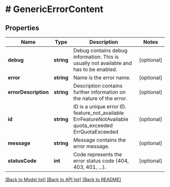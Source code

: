 # # GenericErrorContent

## Properties

Name | Type | Description | Notes
------------ | ------------- | ------------- | -------------
**debug** | **string** | Debug contains debug information. This is usually not available and has to be enabled. | [optional]
**error** | **string** | Name is the error name. | [optional]
**errorDescription** | **string** | Description contains further information on the nature of the error. | [optional]
**id** | **string** | ID is a unique error ID. feature_not_available ErrFeatureNotAvailable quota_exceeded ErrQuotaExceeded | [optional]
**message** | **string** | Message contains the error message. | [optional]
**statusCode** | **int** | Code represents the error status code (404, 403, 401, ...). | [optional]

[[Back to Model list]](../../README.md#models) [[Back to API list]](../../README.md#endpoints) [[Back to README]](../../README.md)
